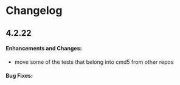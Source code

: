 # Changelog


## 4.2.22

#### Enhancements and Changes:

- move some of the tests that belong into cmd5 from other repos

#### Bug Fixes:


